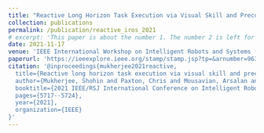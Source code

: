 ```yaml
---
title: "Reactive Long Horizon Task Execution via Visual Skill and Precondition Models"
collection: publications
permalink: /publication/reactive_iros_2021
# excerpt: 'This paper is about the number 1. The number 2 is left for future work.'
date: 2021-11-17
venue: 'IEEE International Workshop on Intelligent Robots and Systems (IROS)'
paperurl: 'https://ieeexplore.ieee.org/stamp/stamp.jsp?tp=&arnumber=9636037'
citation: '@inproceedings{mukherjee2021reactive,
  title={Reactive long horizon task execution via visual skill and precondition models},
  author={Mukherjee, Shohin and Paxton, Chris and Mousavian, Arsalan and Fishman, Adam and Likhachev, Maxim and Fox, Dieter},
  booktitle={2021 IEEE/RSJ International Conference on Intelligent Robots and Systems (IROS)},
  pages={5717--5724},
  year={2021},
  organization={IEEE}
}'
---
```

